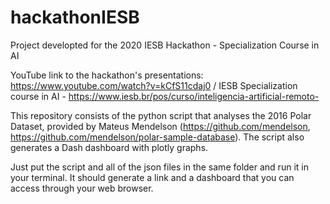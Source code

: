 # hackathonIESB

Project developted for the 2020 IESB Hackathon - Specialization Course in AI 

YouTube link to the hackathon's presentations: https://www.youtube.com/watch?v=kCfS11cdaj0 / IESB Specialization course in AI - https://www.iesb.br/pos/curso/inteligencia-artificial-remoto-

This repository consists of the python script that analyses the 2016 Polar Dataset, provided by Mateus Mendelson (https://github.com/mendelson, https://github.com/mendelson/polar-sample-database). The script also generates a Dash dashboard with plotly graphs.

Just put the script and all of the json files in the same folder and run it in your terminal. It should generate a link and a dashboard that you can access through your web browser.
